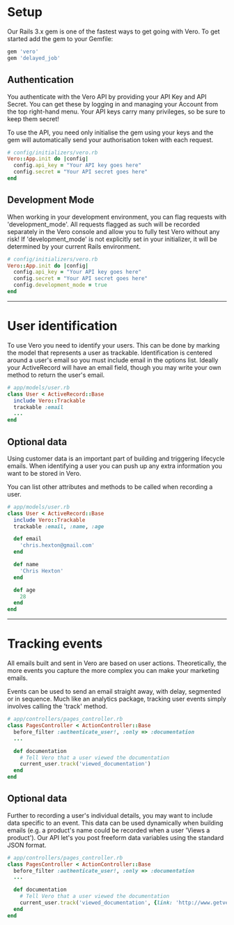 # Setup

Our Rails 3.x gem is one of the fastest ways to get going with Vero. To get started add the gem to your Gemfile:

```ruby
gem 'vero'
gem 'delayed_job'
```

## Authentication

You authenticate with the Vero API by providing your API Key and API Secret. You can get these by logging in and managing your Account from the top right-hand menu. Your API keys carry many privileges, so be sure to keep them secret!

To use the API, you need only initialise the gem using your keys and the gem will automatically send your authorisation token with each request.

```ruby
# config/initializers/vero.rb
Vero::App.init do |config|
  config.api_key = "Your API key goes here"
  config.secret = "Your API secret goes here"
end
```

## Development Mode

When working in your development environment, you can flag requests with 'development_mode'. All requests flagged as such will be recorded separately in the Vero console and allow you to fully test Vero without any risk! If 'development_mode' is not explicitly set in your initializer, it will be determined by your current Rails environment.

```ruby
# config/initializers/vero.rb
Vero::App.init do |config|
  config.api_key = "Your API key goes here"
  config.secret = "Your API secret goes here"
  config.development_mode = true
end
```

***

# User identification

To use Vero you need to identify your users. This can be done by marking the model that represents a user as trackable. Identification is centered around a user's email so you must include email in the options list. Ideally your ActiveRecord will have an email field, though you may write your own method to return the user's email.

```ruby
# app/models/user.rb
class User < ActiveRecord::Base
  include Vero::Trackable
  trackable :email
  ...
end
```

## Optional data

Using customer data is an important part of building and triggering lifecycle emails. When identifying a user you can push up any extra information you want to be stored in Vero.

You can list other attributes and methods to be called when recording a user.

```ruby
# app/models/user.rb
class User < ActiveRecord::Base
  include Vero::Trackable
  trackable :email, :name, :age

  def email
    'chris.hexton@gmail.com'
  end

  def name
    'Chris Hexton'
  end

  def age
    28
  end
end
```

***

# Tracking events

All emails built and sent in Vero are based on user actions. Theoretically, the more events you capture the more complex you can make your marketing emails.

Events can be used to send an email straight away, with delay, segmented or in sequence. Much like an analytics package, tracking user events simply involves calling the 'track' method.

```ruby
# app/controllers/pages_controller.rb
class PagesController < ActionController::Base
  before_filter :authenticate_user!, :only => :documentation
  ...

  def documentation
    # Tell Vero that a user viewed the documentation
    current_user.track('viewed_documentation')
  end
end
```

## Optional data

Further to recording a user's individual details, you may want to include data specific to an event. This data can be used dynamically when building emails (e.g. a product's name could be recorded when a user 'Views a product'). Our API let's you post freeform data variables using the standard JSON format.

```ruby
# app/controllers/pages_controller.rb
class PagesController < ActionController::Base
  before_filter :authenticate_user!, :only => :documentation
  ...

  def documentation
    # Tell Vero that a user viewed the documentation
    current_user.track('viewed_documentation', {link: 'http://www.getvero.com/docs'})
  end
end
```